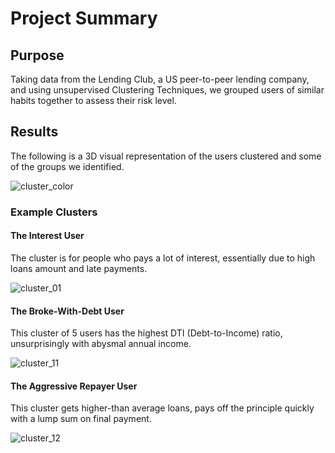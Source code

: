 # Project Summary

## Purpose
Taking data from the Lending Club, a US peer-to-peer lending company, and using unsupervised Clustering Techniques, we grouped users of similar habits together to assess their risk level.

## Results
The following is a 3D visual representation of the users clustered and some of the groups we identified.

[cluster_umap]: /images/DimensionalityReductionWithUMAP_01.png "Dimensionality Reduction with UMAP"
[cluster_tsne]: /images/DimensionalityReductionWithTSNE_01.png "Dimensionality Reduction with TSNE"
[cluster_pca]: /images/DimensionalityReductionWithPCA_01.png "Dimensionaltiy Reduction with PCA"
[cluster_color]: /images/HDBScan_with_TSNE.png "Clustering visualization with TSNE"

[cluster_01]: /images/cluster_01.png "Cluster 01"
[cluster_11]: /images/cluster_11.png "Cluster 11"
[cluster_12]: /images/cluster_12.png "Cluster 12"

![cluster_color]

### Example Clusters

#### **The Interest User**

The cluster is for people who pays a lot of interest, essentially due to high loans amount and late payments.

![cluster_01]

#### **The Broke-With-Debt User**

This cluster of 5 users has the highest DTI (Debt-to-Income) ratio, unsurprisingly with abysmal annual income.

![cluster_11]

#### **The Aggressive Repayer User**

This cluster gets higher-than average loans, pays off the principle quickly with a lump sum on final payment.

![cluster_12]
